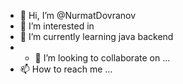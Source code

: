 - 👋 Hi, I’m @NurmatDovranov
- 👀 I’m interested in 
- 🌱 I’m currently learning java backend
- - 💞️ I’m looking to collaborate on ...
- 📫 How to reach me ...

<!---
NurmatDovranov/NurmatDovranov is a ✨ special ✨ repository because its `README.md` (this file) appears on your GitHub profile.
You can click the Preview link to take a look at your changes.
--->

